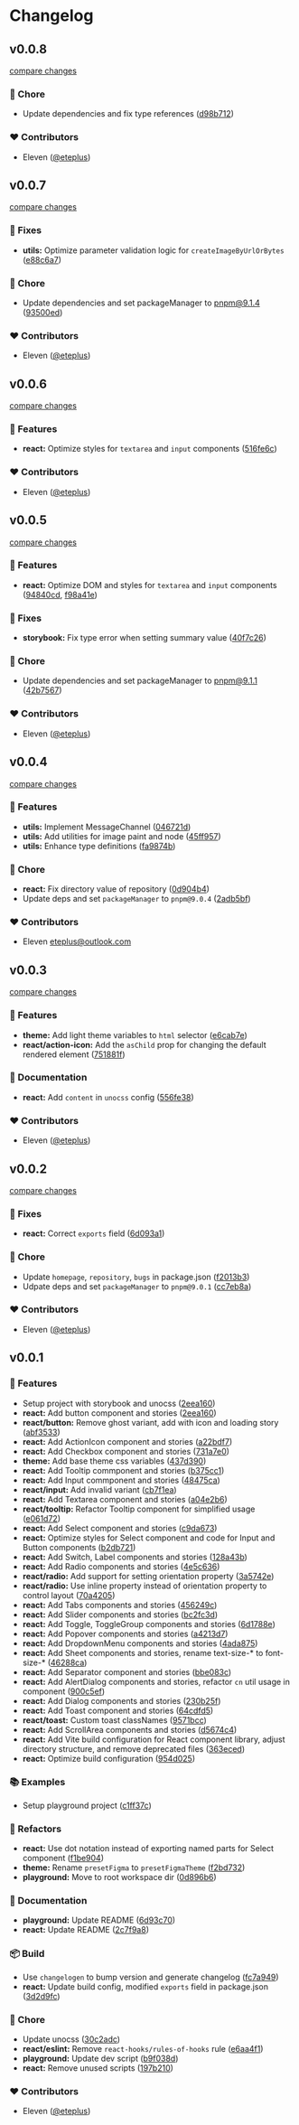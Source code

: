 # Changelog


## v0.0.8

[compare changes](https://github.com/thinkbuff/figma/compare/v0.0.7...v0.0.8)

### 🧹 Chore

- Update dependencies and fix type references ([d98b712](https://github.com/thinkbuff/figma/commit/d98b712))

### ❤️ Contributors

- Eleven ([@eteplus](http://github.com/eteplus))

## v0.0.7

[compare changes](https://github.com/thinkbuff/figma/compare/v0.0.6...v0.0.7)

### 🐛 Fixes

- **utils:** Optimize parameter validation logic for `createImageByUrlOrBytes` ([e88c6a7](https://github.com/thinkbuff/figma/commit/e88c6a7))

### 🧹 Chore

- Update dependencies and set packageManager to pnpm@9.1.4 ([93500ed](https://github.com/thinkbuff/figma/commit/93500ed))

### ❤️ Contributors

- Eleven ([@eteplus](http://github.com/eteplus))

## v0.0.6

[compare changes](https://github.com/thinkbuff/figma/compare/v0.0.5...v0.0.6)

### 🚀 Features

- **react:** Optimize styles for `textarea` and `input` components ([516fe6c](https://github.com/thinkbuff/figma/commit/516fe6c))

### ❤️ Contributors

- Eleven ([@eteplus](http://github.com/eteplus))

## v0.0.5

[compare changes](https://github.com/thinkbuff/figma/compare/v0.0.4...v0.0.5)

### 🚀 Features

- **react:** Optimize DOM and styles for `textarea` and `input` components ([94840cd](https://github.com/thinkbuff/figma/commit/94840cd), [f98a41e](https://github.com/thinkbuff/figma/commit/f98a41e))

### 🐛 Fixes

- **storybook:** Fix type error when setting summary value ([40f7c26](https://github.com/thinkbuff/figma/commit/40f7c26))

### 🧹 Chore

- Update dependencies and set packageManager to pnpm@9.1.1 ([42b7567](https://github.com/thinkbuff/figma/commit/42b7567))

### ❤️ Contributors

- Eleven ([@eteplus](http://github.com/eteplus))

## v0.0.4

[compare changes](https://github.com/thinkbuff/figma/compare/v0.0.3...v0.0.4)

### 🚀 Features

- **utils:** Implement MessageChannel ([046721d](https://github.com/thinkbuff/figma/commit/046721d))
- **utils:** Add utilities for image paint and node ([45ff957](https://github.com/thinkbuff/figma/commit/45ff957))
- **utils:** Enhance type definitions ([fa9874b](https://github.com/thinkbuff/figma/commit/fa9874b))

### 🧹 Chore

- **react:** Fix directory value of repository ([0d904b4](https://github.com/thinkbuff/figma/commit/0d904b4))
- Update deps and set `packageManager` to `pnpm@9.0.4` ([2adb5bf](https://github.com/thinkbuff/figma/commit/2adb5bf))

### ❤️ Contributors

- Eleven <eteplus@outlook.com>

## v0.0.3

[compare changes](https://github.com/thinkbuff/figma/compare/v0.0.2...v0.0.3)

### 🚀 Features

- **theme:** Add light theme variables to `html` selector ([e6cab7e](https://github.com/thinkbuff/figma/commit/e6cab7e))
- **react/action-icon:** Add the `asChild` prop for changing the default rendered element ([751881f](https://github.com/thinkbuff/figma/commit/751881f))

### 📖 Documentation

- **react:** Add `content` in `unocss` config ([556fe38](https://github.com/thinkbuff/figma/commit/556fe38))

### ❤️ Contributors

- Eleven ([@eteplus](http://github.com/eteplus))

## v0.0.2

[compare changes](https://github.com/thinkbuff/figma/compare/v0.0.1...v0.0.2)

### 🐛 Fixes

- **react:** Correct `exports` field ([6d093a1](https://github.com/thinkbuff/figma/commit/6d093a1))

### 🧹 Chore

- Update `homepage`, `repository`, `bugs` in package.json ([f2013b3](https://github.com/thinkbuff/figma/commit/f2013b3))
- Udpate deps and set `packageManager` to `pnpm@9.0.1` ([cc7eb8a](https://github.com/thinkbuff/figma/commit/cc7eb8a))

### ❤️ Contributors

- Eleven ([@eteplus](http://github.com/eteplus))

## v0.0.1


### 🚀 Features

- Setup project with storybook and unocss ([2eea160](https://github.com/thinkbuff/figma/commit/2eea160))
- **react:** Add button component and stories ([2eea160](https://github.com/thinkbuff/figma/commit/2eea160))
- **react/button:** Remove ghost variant, add with icon and loading story ([abf3533](https://github.com/thinkbuff/figma/commit/abf3533))
- **react:** Add ActionIcon component and stories ([a22bdf7](https://github.com/thinkbuff/figma/commit/a22bdf7))
- **react:** Add Checkbox component and stories ([731a7e0](https://github.com/thinkbuff/figma/commit/731a7e0))
- **theme:** Add base theme css variables ([437d390](https://github.com/thinkbuff/figma/commit/437d390))
- **react:** Add Tooltip commponent and stories ([b375cc1](https://github.com/thinkbuff/figma/commit/b375cc1))
- **react:** Add Input commponent and stories ([48475ca](https://github.com/thinkbuff/figma/commit/48475ca))
- **react/input:** Add invalid variant ([cb7f1ea](https://github.com/thinkbuff/figma/commit/cb7f1ea))
- **react:** Add Textarea component and stories ([a04e2b6](https://github.com/thinkbuff/figma/commit/a04e2b6))
- **react/tooltip:** Refactor Tooltip component for simplified usage ([e061d72](https://github.com/thinkbuff/figma/commit/e061d72))
- **react:** Add Select component and stories ([c9da673](https://github.com/thinkbuff/figma/commit/c9da673))
- **react:** Optimize styles for Select component and code for Input and Button components ([b2db721](https://github.com/thinkbuff/figma/commit/b2db721))
- **react:** Add Switch, Label components and stories ([128a43b](https://github.com/thinkbuff/figma/commit/128a43b))
- **react:** Add Radio components and stories ([4e5c636](https://github.com/thinkbuff/figma/commit/4e5c636))
- **react/radio:** Add support for setting orientation property ([3a5742e](https://github.com/thinkbuff/figma/commit/3a5742e))
- **react/radio:** Use inline property instead of orientation property to control layout ([70a4205](https://github.com/thinkbuff/figma/commit/70a4205))
- **react:** Add Tabs components and stories ([456249c](https://github.com/thinkbuff/figma/commit/456249c))
- **react:** Add Slider components and stories ([bc2fc3d](https://github.com/thinkbuff/figma/commit/bc2fc3d))
- **react:** Add Toggle, ToggleGroup components and stories ([6d1788e](https://github.com/thinkbuff/figma/commit/6d1788e))
- **react:** Add Popover components and stories ([a4213d7](https://github.com/thinkbuff/figma/commit/a4213d7))
- **react:** Add DropdownMenu components and stories ([4ada875](https://github.com/thinkbuff/figma/commit/4ada875))
- **react:** Add Sheet components and stories, rename text-size-* to font-size-* ([46288ca](https://github.com/thinkbuff/figma/commit/46288ca))
- **react:** Add Separator component and stories ([bbe083c](https://github.com/thinkbuff/figma/commit/bbe083c))
- **react:** Add AlertDialog components and stories, refactor `cn` util usage in component ([900c5ef](https://github.com/thinkbuff/figma/commit/900c5ef))
- **react:** Add Dialog components and stories ([230b25f](https://github.com/thinkbuff/figma/commit/230b25f))
- **react:** Add Toast component and stories ([64cdfd5](https://github.com/thinkbuff/figma/commit/64cdfd5))
- **react/toast:** Custom toast classNames ([9571bcc](https://github.com/thinkbuff/figma/commit/9571bcc))
- **react:** Add ScrollArea components and stories ([d5674c4](https://github.com/thinkbuff/figma/commit/d5674c4))
- **react:** Add Vite build configuration for React component library, adjust directory structure, and remove deprecated files ([363eced](https://github.com/thinkbuff/figma/commit/363eced))
- **react:** Optimize build configuration ([954d025](https://github.com/thinkbuff/figma/commit/954d025))

### 📚 Examples

- Setup playground project ([c1ff37c](https://github.com/thinkbuff/figma/commit/c1ff37c))

### 🔨 Refactors

- **react:** Use dot notation instead of exporting named parts for Select component ([f1be904](https://github.com/thinkbuff/figma/commit/f1be904))
- **theme:** Rename `presetFigma` to `presetFigmaTheme` ([f2bd732](https://github.com/thinkbuff/figma/commit/f2bd732))
- **playground:** Move to root workspace dir ([0d896b6](https://github.com/thinkbuff/figma/commit/0d896b6))

### 📖 Documentation

- **playground:** Update README ([6d93c70](https://github.com/thinkbuff/figma/commit/6d93c70))
- **react:** Update README ([2c7f9a8](https://github.com/thinkbuff/figma/commit/2c7f9a8))

### 📦 Build

- Use `changelogen` to bump version and generate changelog ([fc7a949](https://github.com/thinkbuff/figma/commit/fc7a949))
- **react:** Update build config, modified `exports` field in package.json ([3d2d9fc](https://github.com/thinkbuff/figma/commit/3d2d9fc))

### 🧹 Chore

- Update unocss ([30c2adc](https://github.com/thinkbuff/figma/commit/30c2adc))
- **react/eslint:** Remove `react-hooks/rules-of-hooks` rule ([e6aa4f1](https://github.com/thinkbuff/figma/commit/e6aa4f1))
- **playground:** Update dev script ([b9f038d](https://github.com/thinkbuff/figma/commit/b9f038d))
- **react:** Remove unused scripts ([197b210](https://github.com/thinkbuff/figma/commit/197b210))

### ❤️ Contributors

- Eleven ([@eteplus](http://github.com/eteplus))

